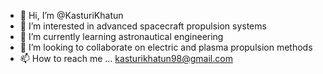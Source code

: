 - 👋 Hi, I’m @KasturiKhatun
- 👀 I’m interested in advanced spacecraft propulsion systems
- 🌱 I’m currently learning astronautical engineering 
- 💞️ I’m looking to collaborate on electric and plasma propulsion methods
- 📫 How to reach me ... kasturikhatun98@gmail.com

<!---
KasturiKhatun/KasturiKhatun is a ✨ special ✨ repository because its `README.md` (this file) appears on your GitHub profile.
You can click the Preview link to take a look at your changes.
--->

